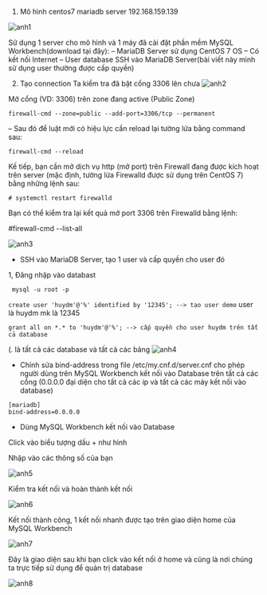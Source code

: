 1. Mô hình centos7 mariadb server 192.168.159.139

![anh1](https://image.prntscr.com/image/azA3dOo_SZeL7TGOSR2VAA.png)

Sử dụng 1 server cho mô hình và 1 máy đã cài đặt phần mềm MySQL Workbench(download tại đây):
– MariaDB Server sử dụng CentOS 7 OS
– Có kết nối Internet
– User database SSH vào MariaDB Server(bài viết này mình sử dụng user thường được cấp quyền)

2. Tạo connection
Ta kiểm tra đã bật cổng 3306 lên chưa
![anh2](https://image.prntscr.com/image/nu9CURAcTZS9_hq7BS9pKg.png)

Mở cổng (VD: 3306) trên zone đang active (Public Zone)
```
firewall-cmd --zone=public --add-port=3306/tcp --permanent
```
– Sau đó để luật mới có hiệu lực cần reload lại tường lửa bằng command sau:
```
firewall-cmd --reload
```

Kế tiếp, bạn cần mở dịch vụ http (mở port) trên Firewall đang được kích hoạt trên server (mặc định, tường lửa Firewalld được sử dụng trên CentOS 7) bằng những lệnh sau:
```
# systemctl restart firewalld
```
Bạn có thể kiểm tra lại kết quả mở port 3306 trên Firewalld bằng lệnh:

#firewall-cmd --list-all

![anh3](https://image.prntscr.com/image/O44jZvZsQQqfPbojcMX7Ug.png)

- SSH vào MariaDB Server, tạo 1 user và cấp quyền cho user đó

1, Đăng nhập vào databast
```
 mysql -u root -p
 ```
 `create user 'huydm'@'%' identified by '12345'; --> tạo user demo` user là huydm mk là 12345

`grant all on *.* to 'huydm'@'%'; --> cấp quyền cho user huydm trên tất cả database`

(*.* là tất cả các database và tất cả các bảng 
![anh4](https://image.prntscr.com/image/GJx9jnwiS1SQXeR2T3gOqQ.png)

- Chỉnh sửa bind-address trong file /etc/my.cnf.d/server.cnf cho phép người dùng trên MySQL Workbench kết nối vào Database trên tất cả các cổng (0.0.0.0 đại diện cho tất cả các ip và tất cả các máy kết nối vào database)
```
[mariadb] 
bind-address=0.0.0.0
```
- Dùng MySQL Workbench kết nối vào Database

Click vào biểu tượng dấu + như hình

Nhập vào các thông số của bạn

![anh5](https://image.prntscr.com/image/H8g48kAUQTeTru7rmSczRA.png)

Kiểm tra kết nối và hoàn thành kết nối

![anh6](https://image.prntscr.com/image/RBZg1WbBR06HoeAmT5cBhA.png)

Kết nối thành công, 1 kết nối nhanh được tạo trên giao diện home của MySQL Workbench

![anh7](https://image.prntscr.com/image/goaJVKpwSb6OxmCLsFrVZw.png)

Đây là giao diện sau khi bạn click vào kết nối ở home và cũng là nơi chúng ta trực tiếp sử dụng để quản trị database

![anh8](https://image.prntscr.com/image/IjU8pCAcSWK4PB0MdnookQ.png)